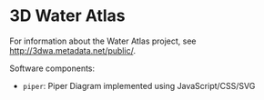 # 3D Water Atlas

For information about the Water Atlas project, see http://3dwa.metadata.net/public/.

Software components:

* `piper`: Piper Diagram implemented using JavaScript/CSS/SVG
